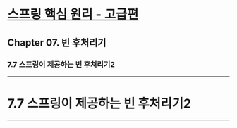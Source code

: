 # <a href = "../README.md" target="_blank">스프링 핵심 원리 - 고급편</a>
## Chapter 07. 빈 후처리기
### 7.7 스프링이 제공하는 빈 후처리기2


---

# 7.7 스프링이 제공하는 빈 후처리기2

---
